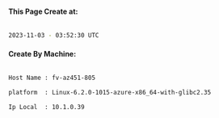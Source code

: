 
   
#### This Page Create at:

```bash

2023-11-03 - 03:52:30 UTC

```

#### Create By Machine:

```bash

Host Name : fv-az451-805

platform  : Linux-6.2.0-1015-azure-x86_64-with-glibc2.35

Ip Local  : 10.1.0.39

```

